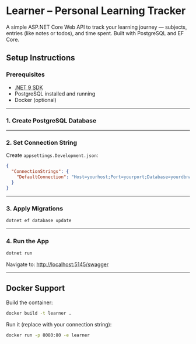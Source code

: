 # Learner – Personal Learning Tracker

A simple ASP.NET Core Web API to track your learning journey — subjects, entries (like notes or todos), and time spent. Built with PostgreSQL and EF Core.

## Setup Instructions

### Prerequisites

- [.NET 9 SDK](https://dotnet.microsoft.com/)
- PostgreSQL installed and running
- Docker (optional)

---

### 1. Create PostgreSQL Database

---

### 2. Set Connection String

Create `appsettings.Development.json`:

```json
{
  "ConnectionStrings": {
    "DefaultConnection": "Host=yourhost;Port=yourport;Database=yourdbname;Username=dbusername;Password=yourpassword"
  }
}
```

---

### 3. Apply Migrations

```bash
dotnet ef database update
```

---

### 4. Run the App

```bash
dotnet run
```

Navigate to: [http://localhost:5145/swagger](http://localhost:5145/swagger)

---

## Docker Support

Build the container:

```bash
docker build -t learner .
```

Run it (replace with your connection string):

```bash
docker run -p 8080:80 -e learner
```
